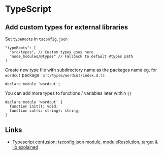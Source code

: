 # TypeScript

## Add custom types for external libraries

Set `typeRoots` in `tsconfig.json`

```text
"typeRoots": [                           
  "src/types", // Custom types goes here
  "node_modules/@types" // Fallback to default @types path
]
```

Create new type file with subdirectory name as the packages name eg. for `wordcut` package : `src/types/wordcut/index.d.ts`

```text
declare module 'wordcut';
```

You can add more types to functions / variables later within `{}`

```text
declare module 'wordcut' {
  function init(): void;
  function cut(s: string): string;
}
```

## Links

- [Typescript confusion: tsconfig.json module, moduleResolution, target & lib explained](https://medium.com/@tommedema/typescript-confusion-tsconfig-json-module-moduleresolution-target-lib-explained-65db2c44b491)
